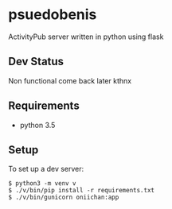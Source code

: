 # psuedobenis

ActivityPub server written in python using flask

## Dev Status

Non functional come back later kthnx


## Requirements

* python 3.5


## Setup

To set up a dev server:

    $ python3 -m venv v
    $ ./v/bin/pip install -r requirements.txt
    $ ./v/bin/gunicorn oniichan:app

